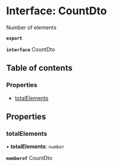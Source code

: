 # Interface: CountDto

Number of elements

**`export`**

**`interface`** CountDto

## Table of contents

### Properties

- [totalElements](CountDto.md#totalelements)

## Properties

### <a id="totalelements" name="totalelements"></a> totalElements

• **totalElements**: `number`

**`memberof`** CountDto
